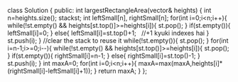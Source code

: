 class Solution {
public:
int largestRectangleArea(vector<int>& heights) {
int n=heights.size();
stack<int>st;
int leftSmall[n], rightSmall[n];
for(int i=0;i<n;i++){
while(!st.empty() && heights[st.top()]>=heights[i]){
st.pop();
}
if(st.empty()){
leftSmall[i]=0;
}
else{
leftSmall[i]=st.top()+1;    //+1 kyuki indexes hai
}
st.push(i);
}
//clear the stack to reuse it
while(!st.empty()){
st.pop();
}
for(int i=n-1;i>=0;i--){
while(!st.empty() && heights[st.top()]>=heights[i]){
st.pop();
}
if(st.empty()){
rightSmall[i]=n-1;
}
else{
rightSmall[i]=st.top()-1;
}
st.push(i);
}
int maxA=0;
for(int i=0;i<n;i++){
maxA=max(maxA,heights[i]*(rightSmall[i]-leftSmall[i]+1));
}
return maxA;
}
};